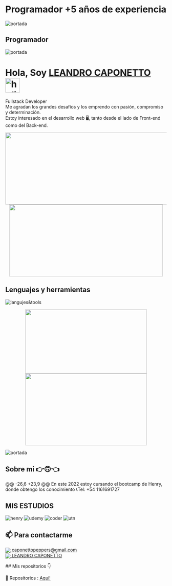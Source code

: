 # Programador +5 años de experiencia
![portada](https://i.pinimg.com/originals/f7/54/cc/f754cc850d1b0eb55caec0fcd56bf4fd.gif)

## Programador 
![portada](https://codewebbarcelona.com/wp-content/uploads/2018/12/imagenes-animadas-41.gif)

# **Hola, Soy [LEANDRO CAPONETTO](https://www.linkedin.com/in/leandro-caponetto-developer/)** <img width="45" src="https://user-images.githubusercontent.com/76783198/182454378-115c3a2e-50cc-490e-85f0-fbdfab7f36ba.gif" alt="holis">
Fullstack Developer<br>
Me agradan los grandes desafíos y los emprendo con pasión, compromiso y determinación.<br>
Estoy interesado en el desarrollo web 🖥️, tanto desde el lado de Front-end como del Back-end.<br>
<div align="center" >
      <img align="center" src="https://user-images.githubusercontent.com/76783198/182483558-499ad227-69c3-4323-b4f5-abab4942dade.gif" width="580" height="225"  />
      <img align="center" src="https://draftilustrator.files.wordpress.com/2023/09/programacion-informatica-draft-design-web.gif" width="480" height="225"  />
</div> 

## Lenguajes y herramientas
![langujes&tools](https://user-images.githubusercontent.com/76783198/182465347-06d45139-1931-4a88-b81a-a6861070c02a.svg)

<div align="center" >
      <img align="center" src="https://upload.wikimedia.org/wikipedia/commons/thumb/c/ca/AngularJS_logo.svg/695px-AngularJS_logo.svg.png" width="380" height="200"  />
      <img align="center" src="https://repository-images.githubusercontent.com/655904558/0801a430-6eb9-4fc8-ad79-d350212005d8" width="380" height="225"  />
</div> 

![portada](https://progra545857149.files.wordpress.com/2018/10/b4a0d-fondos2banimados2_zpsdbpvulbd.gif)
## Sobre mi 👉🙃👈

<p>
@@ -26,6 +23,9 @@ En este 2022 estoy cursando el bootcamp de Henry, donde obtengo los conocimiento
📞Tel: +54 1161691727
<p/>

##  MIS ESTUDIOS
![henry](https://matiasfunes94.github.io/Portfolio-MatiasFunes94/assets/img/portfolio/henry.png)
![udemy](https://upload.wikimedia.org/wikipedia/commons/thumb/e/e3/Udemy_logo.svg/2560px-Udemy_logo.svg.png)
![coder](https://upload.wikimedia.org/wikipedia/commons/7/75/Logo_blackbg.png)
![utn](https://zoom.us/account/branding/p/89715480-62a0-4be3-ac22-72dd5ca2802b.png)



## 📫 Para contactarme 

<p>
    <a href="https://caponettopeppers@gmail.com">
      <img align="center" src="https://user-images.githubusercontent.com/76783198/182482940-c4a2a044-de93-4450-b354-9628cbb175c9.svg"/>
      caponettopeppers@gmail.com
    </a>    
    <br>
    <a href="https://www.linkedin.com/in/leandro-caponetto-developer/">
      <img align="center" src="https://user-images.githubusercontent.com/76783198/182481396-19c89e94-f3ba-4e33-9df4-f5b7a094cf8f.svg"/>
      LEANDRO CAPONETTO
    </a>
<p/>
## Mis repositorios 👇
<p>
📂 Repositorios : <a href="[https://github.com/Leandro-Caponetto?tab=repositories" about="_blank">Aqui!<a/>
<p/>

